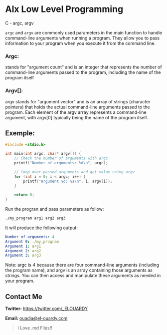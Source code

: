 # Alx Low Level Programming
C - argc, argv

`argc` and `argv` are commonly used parameters in the main function to handle command-line arguments when running a program. They allow you to pass information to your program when you execute it from the command line.

### Argc:
stands for "argument count" and is an integer that represents the number of command-line arguments passed to the program, including the name of the program itself

### Argv[]:
argv stands for "argument vector" and is an array of strings (character pointers) that holds the actual command-line arguments passed to the program. Each element of the argv array represents a command-line argument, with argv[0] typically being the name of the program itself.

## Exemple:
```c
#include <stdio.h>

int main(int argc, char* argv[]) {
	// Check the number of arguments with argc
	printf("Number of arguments: %d\n", argc);

	// loop over passed arguments and get value using argv
	for (int i = 0; i < argc; i++) {
		printf("Argument %d: %s\n", i, argv[i]);
	}

	return 0;
}
```

Run the progran and pass parameters as follow:

```bash
./my_program arg1 arg2 arg3
```

It will produce the following output:

```yaml
Number of arguments: 4
Argument 0: ./my_program
Argument 1: arg1
Argument 2: arg2
Argument 3: arg3
```

Note: argc is 4 because there are four command-line arguments (including the program name), and argv is an array containing those arguments as strings. You can then access and manipulate these arguments as needed in your program.

## Contact Me
**Twitter:** https://twitter.com/_ELOUARDY

**Email:** ouadia@el-ouardy.com

> I Love .md Files!!

